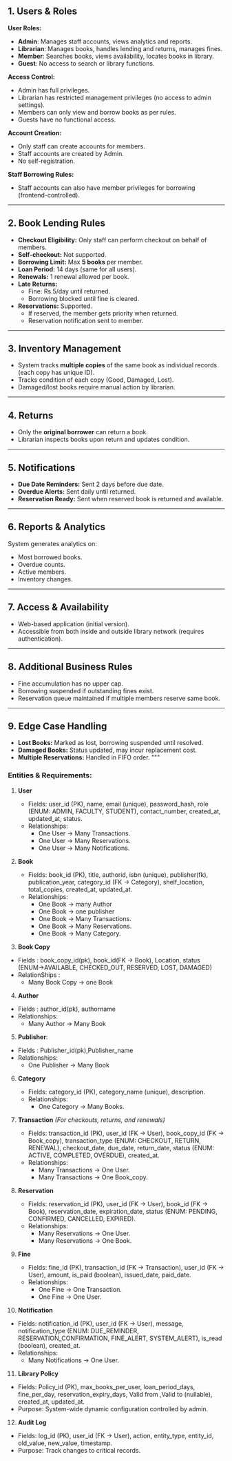 
## 1. Users & Roles
**User Roles:**
- **Admin**: Manages staff accounts, views analytics and reports.
- **Librarian**: Manages books, handles lending and returns, manages fines.
- **Member**: Searches books, views availability, locates books in library.
- **Guest**: No access to search or library functions.

**Access Control:**
- Admin has full privileges.
- Librarian has restricted management privileges (no access to admin settings).
- Members can only view and borrow books as per rules.
- Guests have no functional access.

**Account Creation:**
- Only staff can create accounts for members.
- Staff accounts are created by Admin.
- No self-registration.

**Staff Borrowing Rules:**
- Staff accounts can also have member privileges for borrowing (frontend-controlled).

---

## 2. Book Lending Rules
- **Checkout Eligibility:** Only staff can perform checkout on behalf of members.
- **Self-checkout:** Not supported.
- **Borrowing Limit:** Max **5 books** per member.
- **Loan Period:** 14 days (same for all users).
- **Renewals:** 1 renewal allowed per book.
- **Late Returns:**
  - Fine: Rs.5/day until returned.
  - Borrowing blocked until fine is cleared.
- **Reservations:** Supported.
  - If reserved, the member gets priority when returned.
  - Reservation notification sent to member.

---

## 3. Inventory Management
- System tracks **multiple copies** of the same book as individual records (each copy has unique ID).
- Tracks condition of each copy (Good, Damaged, Lost).
- Damaged/lost books require manual action by librarian.

---

## 4. Returns
- Only the **original borrower** can return a book.
- Librarian inspects books upon return and updates condition.

---

## 5. Notifications
- **Due Date Reminders:** Sent 2 days before due date.
- **Overdue Alerts:** Sent daily until returned.
- **Reservation Ready:** Sent when reserved book is returned and available.

---

## 6. Reports & Analytics
System generates analytics on:
- Most borrowed books.
- Overdue counts.
- Active members.
- Inventory changes.

---

## 7. Access & Availability
- Web-based application (initial version).
- Accessible from both inside and outside library network (requires authentication).

---

## 8. Additional Business Rules
- Fine accumulation has no upper cap.
- Borrowing suspended if outstanding fines exist.
- Reservation queue maintained if multiple members reserve same book.

---

## 9. Edge Case Handling
- **Lost Books:** Marked as lost, borrowing suspended until resolved.
- **Damaged Books:** Status updated, may incur replacement cost.
- **Multiple Reservations:** Handled in FIFO order.
"""



### Entities & Requirements:

1. **User**
   - Fields: user_id (PK), name, email (unique), password_hash, role (ENUM: ADMIN, FACULTY, STUDENT), contact_number, created_at, updated_at, status.
   - Relationships:
     - One User → Many Transactions.
     - One User → Many Reservations.
     - One User → Many Notifications.

2. **Book**
   - Fields: book_id (PK), title, authorid, isbn (unique), publisher(fk), publication_year, category_id (FK → Category), shelf_location, total_copies, created_at, updated_at.
   - Relationships:
     - One Book -> many Author
     - One Book -> one publisher
     - One Book → Many Transactions.
     - One Book → Many Reservations.
     - One Book → Many Category.
    
  
3. **Book Copy**
- Fields : book_copy_id(pk), book_id(FK -> Book), Location, status (ENUM→AVAILABLE, CHECKED_OUT, RESERVED, LOST, DAMAGED)
- RelationShips : 
   - Many Book Copy -> one Book

4. **Author**
- Fields : author_id(pk), authorname
- Relationships:
    - Many Author -> Many Book
    
5. **Publisher**:
- Fields : Publisher_id(pk),Publisher_name
- Relationships:
    - One Publisher -> Many Book
    
6. **Category**
   - Fields: category_id (PK), category_name (unique), description.
   - Relationships:
     - One Category → Many Books.

7. **Transaction** *(For checkouts, returns, and renewals)*
   - Fields: transaction_id (PK), user_id (FK → User), book_copy_id (FK → Book_copy), transaction_type (ENUM: CHECKOUT, RETURN, RENEWAL), checkout_date, due_date, return_date, status (ENUM: ACTIVE, COMPLETED, OVERDUE), created_at.
   - Relationships:
     - Many Transactions → One User.
     - Many Transactions → One Book_copy.

8. **Reservation**
   - Fields: reservation_id (PK), user_id (FK → User), book_id (FK → Book), reservation_date, expiration_date, status (ENUM: PENDING, CONFIRMED, CANCELLED, EXPIRED).
   - Relationships:
     - Many Reservations → One User.
     - Many Reservations → One Book.

9. **Fine**
   - Fields: fine_id (PK), transaction_id (FK → Transaction), user_id (FK → User), amount, is_paid (boolean), issued_date, paid_date.
   - Relationships:
     - One Fine → One Transaction.
     - One Fine → One User.

10. **Notification**
   - Fields: notification_id (PK), user_id (FK → User), message, notification_type (ENUM: DUE_REMINDER, RESERVATION_CONFIRMATION, FINE_ALERT, SYSTEM_ALERT), is_read (boolean), created_at.
   - Relationships:
     - Many Notifications → One User.

11. **Library Policy**
   - Fields: Policy_id (PK), max_books_per_user, loan_period_days, fine_per_day, reservation_expiry_days, Valid from ,Valid to (nullable), created_at, updated_at.
   - Purpose: System-wide dynamic configuration controlled by admin.

12. **Audit Log**
   - Fields: log_id (PK), user_id (FK → User), action, entity_type, entity_id, old_value, new_value, timestamp.
   - Purpose: Track changes to critical records.


